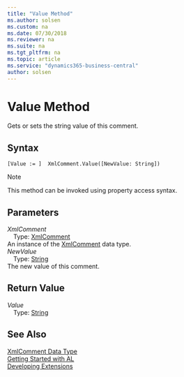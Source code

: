 ```yaml
---
title: "Value Method"
ms.author: solsen
ms.custom: na
ms.date: 07/30/2018
ms.reviewer: na
ms.suite: na
ms.tgt_pltfrm: na
ms.topic: article
ms.service: "dynamics365-business-central"
author: solsen
---
```

[//]: # (START>DO_NOT_EDIT)
[//]: # (IMPORTANT:Do not edit any of the content between here and the END>DO_NOT_EDIT.)
[//]: # (Any modifications should be made in the .resx files in the ModernDev repo.)
# Value Method
Gets or sets the string value of this comment.

## Syntax
```
[Value := ]  XmlComment.Value([NewValue: String])
```
> [!NOTE]  
> This method can be invoked using property access syntax.  
## Parameters
*XmlComment*  
&emsp;Type: [XmlComment](xmlcomment-data-type.md)  
An instance of the [XmlComment](xmlcomment-data-type.md) data type.  
*NewValue*  
&emsp;Type: [String](string-data-type.md)  
The new value of this comment.  


## Return Value
*Value*  
&emsp;Type: [String](string-data-type.md)  
  


[//]: # (IMPORTANT: END>DO_NOT_EDIT)
## See Also
[XmlComment Data Type](xmlcomment-data-type.md)  
[Getting Started with AL](../devenv-get-started.md)  
[Developing Extensions](../devenv-dev-overview.md)